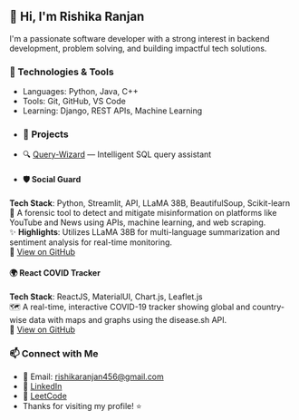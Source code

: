 ## 👋 Hi, I'm Rishika Ranjan
I'm a passionate software developer with a strong interest in backend development, problem solving, and building impactful tech solutions.
### 🔧 Technologies & Tools
- Languages: Python, Java, C++
- Tools: Git, GitHub, VS Code
- Learning: Django, REST APIs, Machine Learning
- ### 📌 Projects
- 🔍 [Query-Wizard](https://github.com/rishika-ranjan/Query-Wizard) — Intelligent SQL query assistant
- #### 🛡️ Social Guard  
**Tech Stack**: Python, Streamlit, API, LLaMA 38B, BeautifulSoup, Scikit-learn  
🧠 A forensic tool to detect and mitigate misinformation on platforms like YouTube and News using APIs, machine learning, and web scraping.  
✨ **Highlights**: Utilizes LLaMA 38B for multi-language summarization and sentiment analysis for real-time monitoring.  
🔗 [View on GitHub](https://github.com/your-username/socialguard)

#### 🌍 React COVID Tracker  
**Tech Stack**: ReactJS, MaterialUI, Chart.js, Leaflet.js  
🗺️ A real-time, interactive COVID-19 tracker showing global and country-wise data with maps and graphs using the disease.sh API.  
🔗 [View on GitHub](https://github.com/your-username/react-covid-tracker)
### 📫 Connect with Me
- 📧 Email: rishikaranjan456@gmail.com  
- 💼 [LinkedIn](https://www.linkedin.com/in/rishika-ranjan-5a0704281/)  
- 🧠 [LeetCode](https://leetcode.com/u/rishika456ranjan/)
- Thanks for visiting my profile! ⭐
